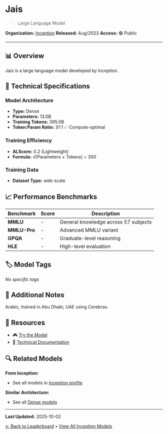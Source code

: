 # Jais

> Large Language Model

**Organization:** [Inception](../../labs/inception.md)
**Released:** Aug/2023
**Access:** 🟢 Public

---

## 📊 Overview

Jais is a large language model developed by Inception.

## 🔧 Technical Specifications

### Model Architecture
- **Type:** Dense
- **Parameters:** 13.0B
- **Training Tokens:** 395.0B
- **Token:Param Ratio:** 31:1 ✅ Compute-optimal

### Training Efficiency
- **ALScore:** 0.2 (Lightweight)
- **Formula:** √(Parameters × Tokens) ÷ 300

### Training Data
- **Dataset Type:** web-scale

## 📈 Performance Benchmarks

| Benchmark | Score | Description |
|-----------|-------|-------------|
| **MMLU** | - | General knowledge across 57 subjects |
| **MMLU-Pro** | - | Advanced MMLU variant |
| **GPQA** | - | Graduate-level reasoning |
| **HLE** | - | High-level evaluation |

## 🏷️ Model Tags

_No specific tags_

## 📝 Additional Notes

Arabic, trained in Abu Dhabi, UAE using Cerebras.

## 🔗 Resources

- 🎮 [Try the Model](https://huggingface.co/inception-mbzuai)
- 📄 [Technical Documentation](https://arxiv.org/abs/2308.16149)

## 🔍 Related Models

**From Inception:**
- See all models in [Inception profile](../../labs/inception.md)

**Similar Architecture:**
- See all [Dense models](../../architectures/dense.md)

---

**Last Updated:** 2025-10-02

[← Back to Leaderboard](../../README.md) • [View All Inception Models](../../labs/inception.md)
